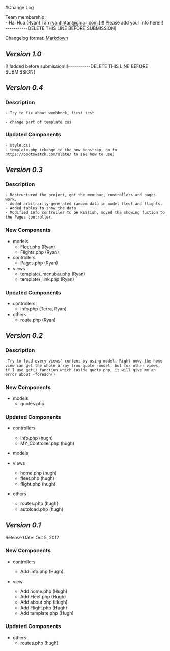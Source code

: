 #Change Log

Team membership:  
    - Hai Hua (Ryan) Tan <ryanhhtan@gmail.com> 
[!!! Please add your info here!!! -----------DELETE THIS LINE BEFORE SUBMISSION]

Changelog format: [Markdown](https://github.com/adam-p/markdown-here/wiki/Markdown-Cheatsheet) 

## *Version 1.0*
[!!!added before submission!!!-----------DELETE THIS LINE BEFORE SUBMISSION]


## *Version 0.4*
### Description
    - Try to fix about weebhook, first test
    
    - change part of template css

### Updated Components
    - style.css
    - template.php (change to the new boostrap, go to https://bootswatch.com/slate/ to see how to use) 



## *Version 0.3*
### Description
    - Restructured the project, got the menubar, controllers and pages work.
    - Added arbitrarily-generated random data in model fleet and flights.
    - Added tables to show the data. 
    - Modified Info controller to be RESTish, moved the showing fuction to the Pages controller. 

### New Components
-   models
    -   Fleet.php    (Ryan)
    -   Flights.php  (Ryan)
-   controllers
    -   Pages.php    (Ryan)
-   views
    -   template/_menubar.php (Ryan)
    -   template/_link.php (Ryan)

### Updated Components
-   controllers
    -   Info.php    (Terra, Ryan)
-   others
    -   route.php   (Ryan)

## *Version 0.2*
### Description
    -Try to load every views' content by using model. Right now, the home view can get the whole array from quote -model, but for other views, if I use get() function which inside quote.php, it will give me an error about -foreach() 

### New Components
-   models
    -   quotes.php

### Updated Components

-   controllers
    -   info.php    (hugh)
    -   MY_Controller.php   (hugh)
-   models



-   views
    -   home.php    (hugh)
    -   fleet.php   (hugh)
    -   flight.php  (hugh)


-   others
    -   routes.php      (hugh)
    -   autoload.php    (hugh)

## *Version 0.1*
Release Date: Oct 5, 2017

### New Components

-   controllers

    -   Add info.php       (Hugh)

-   view
    -   Add home.php    (Hugh)
    -   Add Fleet.php   (Hugh)
    -   Add about.php   (Hugh)
    -   Add Flight.php  (Hugh)
    -   Add tamplate.php (Hugh)

### Updated Components

-   others
    -   routes.php  (hugh)






